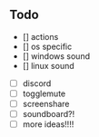 ## Todo

- [] actions
 - [] os specific
  - [] windows sound
  - [] linux sound
 - [ ] discord
  - [ ] togglemute
  - [ ] screenshare
  - [ ] soundboard?!
 - [ ] more ideas!!!!
